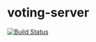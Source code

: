 # voting-server

[![Build Status](https://travis-ci.org/kswang2400/voting-server.svg?branch=master)](https://travis-ci.org/kswang2400/voting-server)
